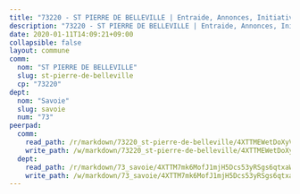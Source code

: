 ```yaml
---
title: "73220 - ST PIERRE DE BELLEVILLE | Entraide, Annonces, Initiatives"
description: "73220 - ST PIERRE DE BELLEVILLE | Entraide, Annonces, Initiatives"
date: 2020-01-11T14:09:21+09:00
collapsible: false
layout: commune
comm:
  nom: "ST PIERRE DE BELLEVILLE"
  slug: st-pierre-de-belleville
  cp: "73220"
dept:
  nom: "Savoie"
  slug: savoie
  num: "73"
peerpad:
  comm:
    read_path: /r/markdown/73220_st-pierre-de-belleville/4XTTMEWetDoXyV67d2hu6Zr4EMLNzWc1MA7KJUve4RrZGwd5U
    write_path: /w/markdown/73220_st-pierre-de-belleville/4XTTMEWetDoXyV67d2hu6Zr4EMLNzWc1MA7KJUve4RrZGwd5U-K3TgTnpHsLRMDuByVdesgrYMxE47wWRLpfRcMbygoSHVDCkGA9XsZ2xjXqE13MLuAZpJEc22Y1jxuLwyXKsneCEwcjFKRwYyLCBaHXgc5fRhoYzEJaBx6MbtCmGKp3WD2A2uMdJA
  dept:
    read_path: /r/markdown/73_savoie/4XTTM7mk6MofJ1mjH5Dcs53yRSgs6qtxaWYjKD54ttqHGEMur
    write_path: /w/markdown/73_savoie/4XTTM7mk6MofJ1mjH5Dcs53yRSgs6qtxaWYjKD54ttqHGEMur-K3TgTorsK1WLw8S2EgnkoX8tJEgZgam6ANhvqrVqNfiz9fX8kbMKu5AF1rqzXyxMRZgoVPrb5EERe3PeBhqF1SBfP5G1PJnvsDUF2LQSxevobpkDM4djQDebTYoo6Yx53thenJpY
---
```


